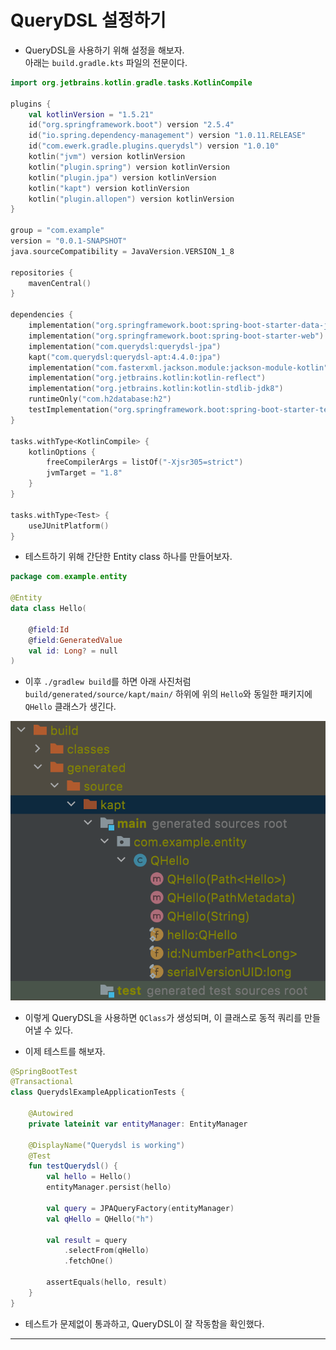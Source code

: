 # QueryDSL 설정하기

- QueryDSL을 사용하기 위해 설정을 해보자.  
  아래는 `build.gradle.kts` 파일의 전문이다.

```gradle.kts
import org.jetbrains.kotlin.gradle.tasks.KotlinCompile

plugins {
    val kotlinVersion = "1.5.21"
    id("org.springframework.boot") version "2.5.4"
    id("io.spring.dependency-management") version "1.0.11.RELEASE"
    id("com.ewerk.gradle.plugins.querydsl") version "1.0.10"
    kotlin("jvm") version kotlinVersion
    kotlin("plugin.spring") version kotlinVersion
    kotlin("plugin.jpa") version kotlinVersion
    kotlin("kapt") version kotlinVersion
    kotlin("plugin.allopen") version kotlinVersion
}

group = "com.example"
version = "0.0.1-SNAPSHOT"
java.sourceCompatibility = JavaVersion.VERSION_1_8

repositories {
    mavenCentral()
}

dependencies {
    implementation("org.springframework.boot:spring-boot-starter-data-jpa")
    implementation("org.springframework.boot:spring-boot-starter-web")
    implementation("com.querydsl:querydsl-jpa")
    kapt("com.querydsl:querydsl-apt:4.4.0:jpa")
    implementation("com.fasterxml.jackson.module:jackson-module-kotlin")
    implementation("org.jetbrains.kotlin:kotlin-reflect")
    implementation("org.jetbrains.kotlin:kotlin-stdlib-jdk8")
    runtimeOnly("com.h2database:h2")
    testImplementation("org.springframework.boot:spring-boot-starter-test")
}

tasks.withType<KotlinCompile> {
    kotlinOptions {
        freeCompilerArgs = listOf("-Xjsr305=strict")
        jvmTarget = "1.8"
    }
}

tasks.withType<Test> {
    useJUnitPlatform()
}
```

- 테스트하기 위해 간단한 Entity class 하나를 만들어보자.

```kt
package com.example.entity

@Entity
data class Hello(

    @field:Id
    @field:GeneratedValue
    val id: Long? = null
)
```

- 이후 `./gradlew build`를 하면 아래 사진처럼 `build/generated/source/kapt/main/` 하위에
  위의 `Hello`와 동일한 패키지에 `QHello` 클래스가 생긴다.

![picture 1](../../images/c6ef551b6fe0a189d3f6ebb14a93c8619d3b2ab3f6156d9888cdab468a28b939.png)

- 이렇게 QueryDSL을 사용하면 `QClass`가 생성되며, 이 클래스로 동적 쿼리를 만들어낼 수 있다.

- 이제 테스트를 해보자.

```kt
@SpringBootTest
@Transactional
class QuerydslExampleApplicationTests {

    @Autowired
    private lateinit var entityManager: EntityManager

    @DisplayName("Querydsl is working")
    @Test
    fun testQuerydsl() {
        val hello = Hello()
        entityManager.persist(hello)

        val query = JPAQueryFactory(entityManager)
        val qHello = QHello("h")

        val result = query
            .selectFrom(qHello)
            .fetchOne()

        assertEquals(hello, result)
    }
}
```

- 테스트가 문제없이 통과하고, QueryDSL이 잘 작동함을 확인했다.

<hr/>
